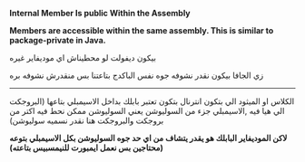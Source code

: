 **Internal Member Is public Within the Assembly**

**Members are accessible within the same assembly. This is similar to package-private in Java.**

بيكون ديفولت لو محطيناش اي موديفاير غيره

زي الجافا بيكون نقدر نشوفه جوه نفس الباكدج بتاعتنا بس منقدرش نشوفه بره

---

الكلاس او الميثود الي بتكون انترنال بتكون تعتبر بابلك بداخل الاسيمبلي بتاعها (البروجكت الي هيا فيه ,الاسيمبلي جزء من السوليوشن يعني السوليوشن ممكن نحط فيه اكتر من بروجكت والبروجكت هنا نقدر نسميه سوليوشن)

**لاكن الموديفاير البابلك هو يقدر يتشاف من اي حد جوه السوليوشن بكل الاسيمبلي بتوعه (محتاجين بس نعمل ايمبورت للنيمسبيس بتاعته)**